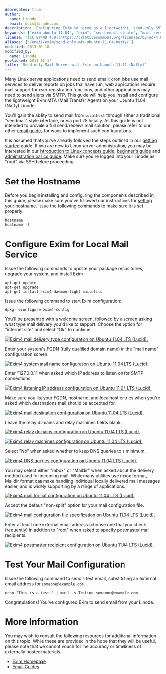 ```yaml
---
deprecated: true
author:
  name: Linode
  email: docs@linode.com
description: 'Configuring Exim to serve as a lightweight, send-only SMTP server on Ubuntu 11.04 (Natty).'
keywords: ["exim ubuntu 11.04", "exim", "send email ubuntu", "mail server", "linux mail", "smtp server", "ubuntu exim"]
license: '[CC BY-ND 4.0](https://creativecommons.org/licenses/by-nd/4.0)'
aliases: ['/email/exim/send-only-mta-ubuntu-11-04-natty/']
modified: 2013-02-18
modified_by:
  name: Linode
published: 2011-06-14
title: 'Send-only Mail Server with Exim on Ubuntu 11.04 (Natty)'
---
```




Many Linux server applications need to send email; cron jobs use mail services to deliver reports on jobs that have run, web applications require mail support for user registration functions, and other applications may need to send alerts via SMTP. This guide will help you install and configure the lightweight Exim MTA (Mail Transfer Agent) on your Ubuntu 11.04 (Natty) Linode.

You'll gain the ability to send mail from `localhost` through either a traditional "sendmail" style interface, or via port 25 locally. As this guide is not intended to provide a full send/receive mail solution, please refer to our other [email guides](/docs/email/) for ways to implement such configurations.

It is assumed that you've already followed the steps outlined in our [getting started](/docs/getting-started/) guide. If you are new to Linux server administration, you may be interested in our [introduction to Linux concepts guide](/docs/tools-reference/introduction-to-linux-concepts/), [beginner's guide](/docs/platform/billing-and-support/linode-beginners-guide/) and [administration basics guide](/docs/tools-reference/linux-system-administration-basics/). Make sure you're logged into your Linode as "root" via SSH before proceeding.

# Set the Hostname

Before you begin installing and configuring the components described in this guide, please make sure you've followed our instructions for [setting your hostname](/docs/getting-started/#setting-the-hostname). Issue the following commands to make sure it is set properly:

    hostname
    hostname -f

# Configure Exim for Local Mail Service

Issue the following commands to update your package repositories, upgrade your system, and install Exim:

    apt-get update
    apt-get upgrade
    apt-get install exim4-daemon-light mailutils

Issue the following command to start Exim configuration:

    dpkg-reconfigure exim4-config

You'll be presented with a welcome screen, followed by a screen asking what type mail delivery you'd like to support. Choose the option for "internet site" and select "Ok" to continue.

[![Exim4 mail delivery type configuration on Ubuntu 11.04 LTS (Lucid).](754-01-exim4-ubuntu-11.04-general.png)](754-01-exim4-ubuntu-11.04-general.png)

Enter your system's FQDN (fully qualified domain name) in the "mail name" configuration screen.

[![Exim4 system mail name configuration on Ubuntu 11.04 LTS (Lucid).](762-02-exim4-ubuntu-11.04-mail-name.png)](762-02-exim4-ubuntu-11.04-mail-name.png)

Enter "127.0.0.1" when asked which IP address to listen on for SMTP connections.

[![Exim4 listening IP address configuration on Ubuntu 11.04 LTS (Lucid).](755-03-exim4-ubuntu-11.04-ip-listen.png)](755-03-exim4-ubuntu-11.04-ip-listen.png)

Make sure you list your FQDN, hostname, and localhost entries when you're asked which destinations mail should be accepted for.

[![Exim4 mail destination configuration on Ubuntu 11.04 LTS (Lucid).](756-04-exim4-ubuntu-11.04-local-domains.png)](756-04-exim4-ubuntu-11.04-local-domains.png)

Leave the relay domains and relay machines fields blank.

[![Exim4 relay domains configuration on Ubuntu 11.04 LTS (Lucid).](757-05-exim4-ubuntu-11.04-relay-domains.png)](757-05-exim4-ubuntu-11.04-relay-domains.png)

[![Exim4 relay machines configuration on Ubuntu 11.04 LTS (Lucid).](758-06-exim4-ubuntu-11.04-relay-machines.png)](758-06-exim4-ubuntu-11.04-relay-machines.png)

Select "No" when asked whether to keep DNS queries to a minimum.

[![Exim4 DNS queries configuration on Ubuntu 11.04 LTS (Lucid).](759-07-exim4-ubuntu-11.04-dns-queries.png)](759-07-exim4-ubuntu-11.04-dns-queries.png)

You may select either "mbox" or "Maildir" when asked about the delivery method used for incoming mail. While many utilities use mbox format, Maildir format can make handling individual locally delivered mail messages easier, and is widely supporting by a range of applications.

[![Exim4 mail format configuration on Ubuntu 11.04 LTS (Lucid).](760-08-exim4-ubuntu-11.04-mail-format.png)](760-08-exim4-ubuntu-11.04-mail-format.png)

Accept the default "non-split" option for your mail configuration file.

[![Exim4 mail configuration file specification on Ubuntu 11.04 LTS (Lucid).](760-08-exim4-ubuntu-11.04-mail-format.png)](760-08-exim4-ubuntu-11.04-mail-format.png)

Enter at least one external email address (choose one that you check frequently) in addition to "root" when asked to specify postmaster mail recipients.

[![Exim4 postmaster recipient configuration on Ubuntu 11.04 LTS (Lucid).](761-10-exim4-ubuntu-11.04-postmater-mail.png)](761-10-exim4-ubuntu-11.04-postmater-mail.png)

# Test Your Mail Configuration

Issue the following command to send a test email, substituting an external email address for `someone@example.com`.

    echo "This is a test." | mail -s Testing someone@example.com

Congratulations! You've configured Exim to send email from your Linode.

# More Information

You may wish to consult the following resources for additional information on this topic. While these are provided in the hope that they will be useful, please note that we cannot vouch for the accuracy or timeliness of externally hosted materials.

- [Exim Homepage](http://www.exim.org/)
- [Email Guides](/docs/email/)



